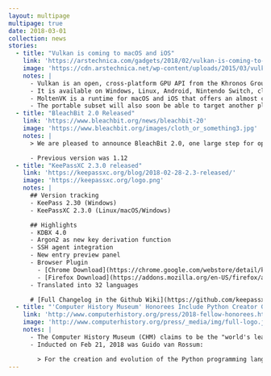```yaml
---
layout: multipage
multipage: true
date: 2018-03-01
collection: news
stories:
  - title: "Vulkan is coming to macOS and iOS"
    link: 'https://arstechnica.com/gadgets/2018/02/vulkan-is-coming-to-macos-ios-but-no-thanks-to-apple/'
    image: 'https://cdn.arstechnica.net/wp-content/uploads/2015/03/vulkan-640x184.png'
    notes: |
      - Vulkan is an open, cross-platform GPU API from the Khronos Group, the industry body that also deveops OpenGL.
      - It is available on Windows, Linux, Android, Nintendo Switch, cloud systems already.
      - MoltenVK is a runtime for macOS and iOS that offers an almost complete subset of the Vulkan API.
      - The portable subset will also soon be able to target another platform: DirectX 12. Expected within the next few months, a similar translation layer is being developed that will enable Vulkan applications to use a DirectX 12 back-end.
  - title: "BleachBit 2.0 Released"
    link: 'https://www.bleachbit.org/news/bleachbit-20'
    image: 'https://www.bleachbit.org/images/cloth_or_something3.jpg'
    notes: |
      > We are pleased to announce BleachBit 2.0, one large step for open source system cleaning software. The latest release brings major improvements to infrastructure, security, stability, and the framework.

      - Previous version was 1.12
  - title: "KeePassXC 2.3.0 released"
    link: 'https://keepassxc.org/blog/2018-02-28-2.3-released/'
    image: 'https://keepassxc.org/logo.png'
    notes: |
      ## Version tracking
      - KeePass 2.30 (Windows)
      - KeePassXC 2.3.0 (Linux/macOS/Windows)

      ## Highlights
      - KDBX 4.0
      - Argon2 as new key derivation function
      - SSH agent integration
      - New entry preview panel
      - Browser Plugin
        - [Chrome Download](https://chrome.google.com/webstore/detail/keepassxc-browser/oboonakemofpalcgghocfoadofidjkkk)
        - [Firefox Download](https://addons.mozilla.org/en-US/firefox/addon/keepassxc-browser/)
      - Translated into 32 languages

      # [Full Changelog in the Github Wiki](https://github.com/keepassxreboot/keepassxc/wiki/KeePassXC-Changelog#230-2018-02-27)
  - title: "'Computer History Museum' Honorees Include Python Creator Guido van Rossum"
    link: 'http://www.computerhistory.org/press/2018-fellow-honorees.html'
    image: 'http://www.computerhistory.org/press/_media/img/full-logo.jpg'
    notes: |
      - The Computer History Museum (CHM) claims to be the "world's leading institution exploring the history of computing and its transformational impact on society."
      - Inducted on Feb 21, 2018 was Guido van Rossum:

        > For the creation and evolution of the Python programming language, and for leadership of its community.
---
```

